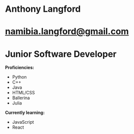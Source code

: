 # Anthony Langford 
# namibia.langford@gmail.com #

# Junior Software Developer
**Proficiencies:**
 - Python
 - C++
 - Java
 - HTML/CSS
 - Ballerina 
 - Julia

**Currently learning:**
 - JavaScript
 - React

